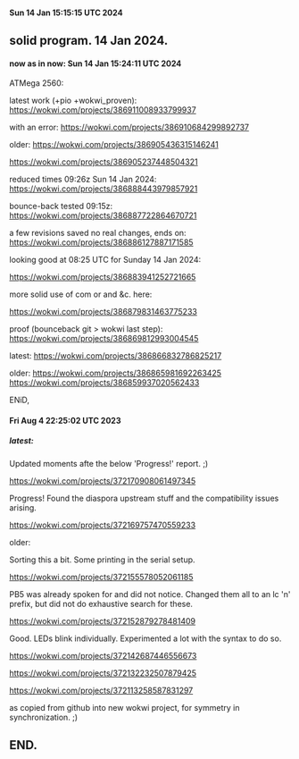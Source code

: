 #### Sun 14 Jan 15:15:15 UTC 2024

## solid program.  14 Jan 2024.

#### now as in now: Sun 14 Jan 15:24:11 UTC 2024

  ATMega 2560:

  latest work (+pio +wokwi_proven):
  https://wokwi.com/projects/386911008933799937

  with an error:
  https://wokwi.com/projects/386910684299892737


  older:
  https://wokwi.com/projects/386905436315146241
  
  https://wokwi.com/projects/386905237448504321

  reduced times 09:26z Sun 14 Jan 2024:
  https://wokwi.com/projects/386888443979857921

  bounce-back tested 09:15z:
  https://wokwi.com/projects/386887722864670721

  a few revisions saved no real changes, ends on:
  https://wokwi.com/projects/386886127887171585

  looking good at 08:25 UTC for Sunday 14 Jan 2024:

  https://wokwi.com/projects/386883941252721665

  more solid use of com or and &c. here:

  https://wokwi.com/projects/386879831463775233

  proof (bounceback git > wokwi last step):
  https://wokwi.com/projects/386869812993004545

  latest:
  https://wokwi.com/projects/386866832786825217

  older:
  https://wokwi.com/projects/386865981692263425
  https://wokwi.com/projects/386859937020562433

ENiD,


#### Fri Aug  4 22:25:02 UTC 2023

##### latest:

Updated moments afte the below 'Progress!' report. ;)

  https://wokwi.com/projects/372170908061497345


Progress!  Found the diaspora upstream stuff and the
compatibility issues arising.

  https://wokwi.com/projects/372169757470559233


older:

Sorting this a bit.  Some printing in the serial setup.

  https://wokwi.com/projects/372155578052061185


PB5 was already spoken for and did not notice.
Changed them all to an lc 'n' prefix, but did not
do exhaustive search for these.

  https://wokwi.com/projects/372152879278481409



Good.  LEDs blink individually.  Experimented a lot
with the syntax to do so.

  https://wokwi.com/projects/372142687446556673

  https://wokwi.com/projects/372132232507879425

  https://wokwi.com/projects/372113258587831297

  as copied from github into new wokwi project, for symmetry
  in synchronization. ;)

## END.
